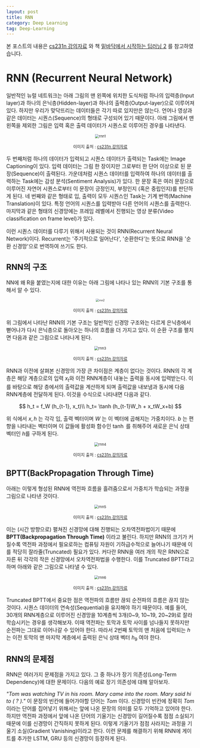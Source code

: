 ```yaml
---
layout: post
title: RNN
category: Deep Learning
tag: Deep-Learning
---
```




본 포스트의 내용은 [cs231n 강의자료](http://cs231n.stanford.edu/syllabus.html) 와 책 [밑바닥에서 시작하는 딥러닝 2](http://www.yes24.com/Product/Goods/72173703) 를 참고하였습니다.



# RNN (Recurrent Neural Network)

일반적인 뉴럴 네트워크는 아래 그림의 맨 왼쪽에 위치한 도식처럼 하나의 입력층(Input layer)과 하나의 은닉층(Hidden-layer)과 하나의 출력층(Output-layer)으로 이루어져 있다. 하지만 우리가 맞닥뜨리는 데이터들은 각기 따로 있지만은 않는다. 언어나 영상과 같은 데이터는 시퀀스(Sequence)의 형태로 구성되어 있기 때문이다. 아래 그림에서 맨 왼쪽을 제외한 그림은 입력 혹은 출력 데이터가 시퀀스로 이루어진 경우를 나타낸다.

<p align="center"><img src="https://user-images.githubusercontent.com/45377884/85701189-18b78580-b718-11ea-93c5-b63aa5b64186.png" alt="rnn1" style="zoom:67%;" /></p>

<p align="center" style="font-size:80%">이미지 출처 : <a href="http://cs231n.stanford.edu/syllabus.html">cs231n 강의자료</a></p>

두 번째처럼 하나의 데이터가 입력되고 시퀀스 데이터가 출력되는 Task에는 Image Captioning이 있다. 입력 데이터는 그림 한 장이지만 그로부터 한 단어 이상으로 된 문장(Sequence)이 출력된다. 가운데처럼 시퀀스 데이터를 입력하여 하나의 데이터를 출력하는 Task에는 감성 분석(Sentiment Analysis)가 있다. 한 문장 혹은 여러 문장으로 이루어진 자연어 시퀀스로부터 이 문장이 긍정인지, 부정인지 (혹은 중립인지)를 판단하게 된다. 네 번째와 같은 형태로 입, 출력이 모두 시퀀스인 Task는 기계 번역(Machine Translation)이 있다. 특정 언어의 시퀀스를 입력받아 다른 언어의 시퀀스를 출력한다. 마지막과 같은 형태의 신경망에는 프레임 레벨에서 진행되는 영상 분류(Video classification on frame level)가 있다.

이런 시퀀스 데이터를 다루기 위해서 사용되는 것이 RNN(Recurrent Neural Network)이다. Recurrent는 '주기적으로 일어난다', '순환한다'는 뜻으로 RNN을 '순환 신경망'으로 번역하여 쓰기도 한다.

## RNN의 구조

NN에 왜 R을 붙였는지에 대한 이유는 아래 그림에 나타나 있는 RNN의 기본 구조를 통해서 알 수 있다.

 <p align="center"><img src="https://user-images.githubusercontent.com/45377884/85712025-d9dafd00-b722-11ea-96a4-4c393d34c24f.png" alt="rnn2" style="zoom:50%;" /></p>

<p align="center" style="font-size:80%">이미지 출처 : <a href="http://cs231n.stanford.edu/syllabus.html">cs231n 강의자료</a></p>

위 그림에서 나타난 RNN의 기본 구조는 일반적인 신경망 구조와는 다르게 은닉층에서 뻗어나가 다시 은닉층으로 돌아오는 하나의 흐름을 더 가지고 있다. 이 순환 구조를 펼치면 다음과 같은 그림으로 나타나게 된다. 

<p align="center"><img src="https://user-images.githubusercontent.com/45377884/85719759-b0be6a80-b72a-11ea-87f5-32f9dad18656.png" alt="rnn3" style="zoom:67%;" /></p>

<p align="center" style="font-size:80%">이미지 출처 : <a href="http://cs231n.stanford.edu/syllabus.html">cs231n 강의자료</a></p>

RNN과 이전에 살펴본 신경망의 가장 큰 차이점은 계층이 없다는 것이다. RNN의 각 계층은 해당 계층으로의 입력 $x_t$와 이전 RNN계층이 내놓는 출력을 동시에 입력받는다. 이를 바탕으로 해당 층에서의 출력값을 계산하게 되며 출력값을 내보냄과 동시에 다음 RNN계층에 전달하게 된다. 이것을 수식으로 나타내면 다음과 같다.


$$
h_t = f_W (h_{t-1}, x_t)\\
h_t= \tanh (h_{t-1}W_h + x_tW_x+b)
$$


위 식에서 $x, h$ 는 각각 입, 출력 벡터이며 $W$ 는 이 벡터에 곱해지는 가중치이다. $b$ 는 편향을 나타내는 벡터이며 이 값들에 활성화 함수인 $\tanh$ 를 취해주어 새로운 은닉 상태 벡터인 $h$를 구하게 된다. 

<p align="center"><img src="https://user-images.githubusercontent.com/45377884/85719977-ee22f800-b72a-11ea-91fe-3208b5ae4127.png" alt="rnn4" style="zoom:67%;" /></p>

<p align="center" style="font-size:80%">이미지 출처 : <a href="http://cs231n.stanford.edu/syllabus.html">cs231n 강의자료</a></p>

## BPTT(BackPropagation Through Time)

아래는 이렇게 형성된 RNN에 역전파 흐름을 흘려줌으로서 가중치가 학습되는 과정을 그림으로 나타낸 것이다.

<p align="center"><img src="https://user-images.githubusercontent.com/45377884/85720049-02ff8b80-b72b-11ea-8cda-324e82d1ba80.png" alt="rnn5" style="zoom:67%;" /></p>

<p align="center" style="font-size:80%">이미지 출처 : <a href="http://cs231n.stanford.edu/syllabus.html">cs231n 강의자료</a></p>

이는 (시간 방향으로) 펼쳐진 신경망에 대해 진행되는 오차역전파법이기 때문에 **BPTT(Backpropagation Through Time)** 이라고 불린다. 하지만 RNN의 크기가 커질수록 역전파 과정에서 필요로하는 컴퓨팅 자원이 기하급수적으로 늘어나기 때문에 이를 적당히 잘라줄(Truncated) 필요가 있다. 커다란 RNN을 여러 개의 작은 RNN으로 자른 뒤 각각의 작은 신경망에서 오차역전파법을 수행한다. 이를 Truncated BPTT라고 하며 아래와 같은 그림으로 나타낼 수 있다.

<p align="center"><img src="https://user-images.githubusercontent.com/45377884/85720128-1a3e7900-b72b-11ea-90b9-3f34d2712b26.png" alt="rnn6" style="zoom:67%;" /></p>

<p align="center" style="font-size:80%">이미지 출처 : <a href="http://cs231n.stanford.edu/syllabus.html">cs231n 강의자료</a></p>

Truncated BPTT에서 중요한 점은 역전파의 흐름만 끊되 순전파의 흐름은 끊지 않는 것이다. 시퀀스 데이터의 연속성(Sequential)을 유지해야 하기 때문이다. 예를 들어, 30개의 RNN계층으로 이루어진 신경망을 10계층씩 3개(0~9, 10~19, 20~29)로 잘라 학습시키는 경우를 생각해보자. 이때 역전파는 토막과 토막 사이를 넘나들지 못하지만 순전파는 그대로 이어나갈 수 있어야 한다. 따라서 2번째 토막의 맨 처음에 입력되는 $h$ 는 이전 토막의 맨 마지막 계층에서 출력된 은닉 상태 벡터 $h_9$ 여야 한다.



## RNN의 문제점

RNN은 여러가지 문제점을 가지고 있다. 그 중 하나가 장기 의존성(Long-Term Dependency)에 대한 문제이다. 다음의 예로 장기 의존성에 대해 알아보자. 

*"Tom was watching TV in his room. Mary came into the room. Mary said hi to (    ?    )."* 이 문장의 빈칸에 들어가야할 단어는 *Tom* 이다. 신경망이 빈칸에 정확히 *Tom*이라는 단어를 집어넣기 위해서는 앞에 나온 문장의 의미를 모두 기억하고 있어야 한다. 하지만 역전파 과정에서 앞에 나온 단어의 기울기는 신경망이 길어질수록 점점 소실되기 때문에 이를 신경망이 간직하지 못하게 된다. 이렇게 기울기가 점점 사라지는 과정을 기울기 소실(Gradient Vanishing)이라고 한다. 이런 문제를 해결하기 위해 RNN에 게이트를 추가한 LSTM, GRU 등의 신경망이 등장하게 된다.